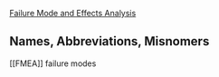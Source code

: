 [Failure Mode and Effects Analysis](https://en.wikipedia.org/wiki/Failure_mode_and_effects_analysis)

## Names, Abbreviations, Misnomers
[[FMEA]]
failure modes